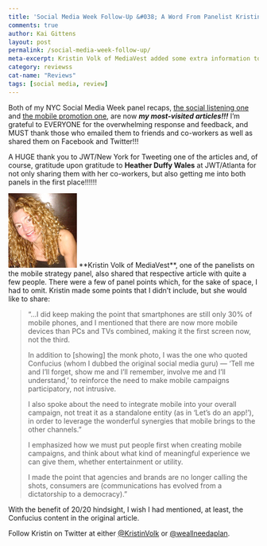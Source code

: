 ```yaml
---
title: 'Social Media Week Follow-Up &#038; A Word From Panelist Kristin Volk'
comments: true
author: Kai Gittens
layout: post
permalink: /social-media-week-follow-up/
meta-excerpt: Kristin Volk of MediaVest added some extra information to my recap of the Cross-Mobile Promotion panel at the 2011 NYC Social Media Week
category: reviewss
cat-name: "Reviews"
tags: [social media, review]
---
```


Both of my NYC Social Media Week panel recaps, [the social listening one][1] and [the mobile promotion one][2], are now ***my most-visited articles!!!*** I’m grateful to EVERYONE for the overwhelming response and feedback, and MUST thank those who emailed them to friends and co-workers as well as shared them on Facebook and Twitter!!! 

 [1]: http://kaidez.com/nyc-social-media-week-event-recap-social-listening/
 [2]: http://kaidez.com/nyc-social-media-week-event-recap-cross-mobile-promotion/

A HUGE thank you to JWT/New York for Tweeting one of the articles and, of course, gratitude upon gratitude to **Heather Duffy Wales** at JWT/Atlanta for not only sharing them with her co-workers, but also getting me into both panels in the first place!!!!!!

<img src="../img/volk.jpg" alt="" class="post-pic">
**Kristin Volk of MediaVest**, one of the panelists on the mobile strategy panel, also shared that respective article with quite a few people. There were a few of panel points which, for the sake of space, I had to omit. Kristin made some points that I didn’t include, but she would like to share:

> “...I did keep making the point that smartphones are still only 30% of mobile phones, and I mentioned that there are now more mobile devices than PCs and TVs combined, making it the first screen now, not the third.
> 
>   
>   
> In addition to [showing] the monk photo, I was the one who quoted Confucius (whom I dubbed the original social media guru) — ‘Tell me and I’ll forget, show me and I’ll remember, involve me and I’ll understand,’ to reinforce the need to make mobile campaigns participatory, not intrusive.  
>   
> I also spoke about the need to integrate mobile into your overall campaign, not treat it as a standalone entity (as in ‘Let’s do an app!’), in order to leverage the wonderful synergies that mobile brings to the other channels.”  
>   
> I emphasized how we must put people first when creating mobile campaigns, and think about what kind of meaningful experience we can give them, whether entertainment or utility.  
>   
> I made the point that agencies and brands are no longer calling the shots, consumers are (communications has evolved from a dictatorship to a democracy).”
 

With the benefit of 20/20 hindsight, I wish I had mentioned, at least, the Confucius content in the original article.

Follow Kristin on Twitter at either [@KristinVolk][4] or [@weallneedaplan][5].

 [4]: http://twitter.com/KristinVolk
 [5]: http://twitter.com/weallneedaplan